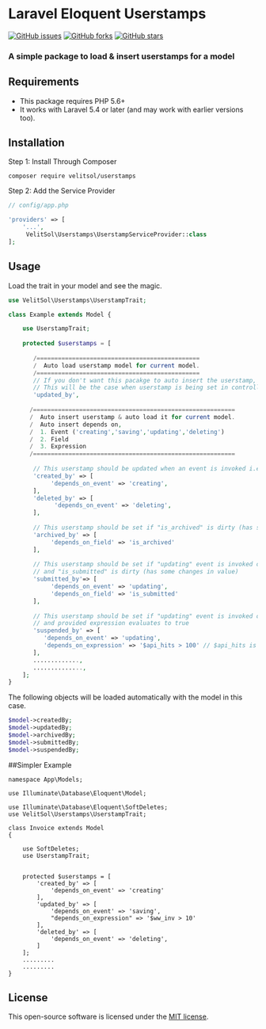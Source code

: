 # Laravel Eloquent Userstamps

[![GitHub issues](https://img.shields.io/github/issues/hmshafeeq/userstamps.svg)](https://github.com/hmshafeeq/userstamps/issues)
[![GitHub forks](https://img.shields.io/github/forks/hmshafeeq/userstamps.svg)](https://github.com/hmshafeeq/userstamps/network)
[![GitHub stars](https://img.shields.io/github/stars/hmshafeeq/userstamps.svg)](https://github.com/hmshafeeq/userstamps/stargazers)

### A simple package to load & insert userstamps for a model

## Requirements

* This package requires PHP 5.6+
* It works with Laravel 5.4 or later (and may work with earlier versions too).

## Installation
Step 1: Install Through Composer 

````
composer require velitsol/userstamps
````
Step 2: Add the Service Provider
 
```php
// config/app.php

'providers' => [
    '...',
     VelitSol\Userstamps\UserstampServiceProvider::class
];
```
 
## Usage

Load the trait in your model and see the magic. 

```php
use VelitSol\Userstamps\UserstampTrait;

class Example extends Model {

    use UserstampTrait;
     
    protected $userstamps = [
       
       /==============================================
       /  Auto load userstamp model for current model.
       /==============================================
       // If you don't want this pacakge to auto insert the userstamp, and you just want to autoload it along with your model
       // This will be the case when userstamp is being set in controller or some where else at certain action.
       'updated_by',
     
      /=========================================================
      /  Auto insert userstamp & auto load it for current model.
      /  Auto insert depends on,
      /  1. Event ('creating','saving','updating','deleting')
      /  2. Field 
      /  3. Expression
      /=========================================================
          
       // This userstamp should be updated when an event is invoked i.e 'creating','updating','deleting','saving'.
       'created_by' => [
            'depends_on_event' => 'creating', 
       ],
       'deleted_by' => [
             'depends_on_event' => 'deleting', 
       ],
       
       // This userstamp should be set if "is_archived" is dirty (has some changes in value)
       'archived_by' => [
            'depends_on_field' => 'is_archived' 
       ],
       
       // This userstamp should be set if "updating" event is invoked on this model,
       // and "is_submitted" is dirty (has some changes in value)
       'submitted_by'=> [
            'depends_on_event' => 'updating', 
            'depends_on_field' => 'is_submitted' 
       ],
       
       // This userstamp should be set if "updating" event is invoked on this model,
       // and provided expression evaluates to true
       'suspended_by' => [
          'depends_on_event' => 'updating', 
          'depends_on_expression' => '$api_hits > 100' // $api_hits is a model field i.e $model->api_hits
       ],
       .............,
       ..............,
    ];
}
```

The following objects will be loaded automatically with the model in this case. 
```php
$model->createdBy;  
$model->updatedBy;  
$model->archivedBy; 
$model->submittedBy; 
$model->suspendedBy;
```

##Simpler Example
````
namespace App\Models;

use Illuminate\Database\Eloquent\Model;

use Illuminate\Database\Eloquent\SoftDeletes;
use VelitSol\Userstamps\UserstampTrait;

class Invoice extends Model
{

    use SoftDeletes;
    use UserstampTrait;


    protected $userstamps = [
        'created_by' => [
            'depends_on_event' => 'creating'
        ],
        'updated_by' => [
            'depends_on_event' => 'saving',
            "depends_on_expression" => '$ww_inv > 10'
        ],
        'deleted_by' => [
            'depends_on_event' => 'deleting',
        ]
    ];
    .........
    .........
}
````
## License

This open-source software is licensed under the [MIT license](https://opensource.org/licenses/MIT).